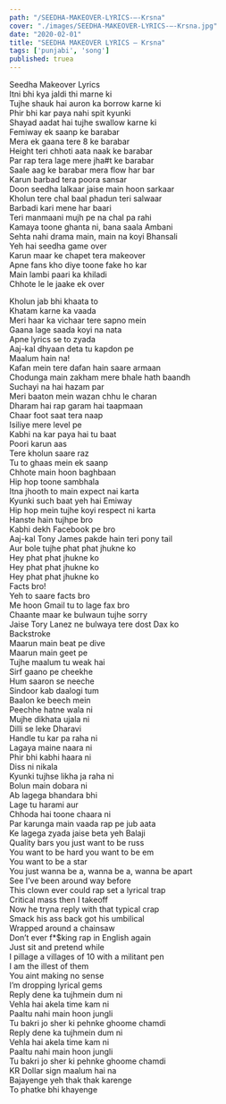 ```yaml
---
path: "/SEEDHA-MAKEOVER-LYRICS-–-Krsna"
cover: "./images/SEEDHA-MAKEOVER-LYRICS-–-Krsna.jpg"
date: "2020-02-01"
title: "SEEDHA MAKEOVER LYRICS – Krsna"
tags: ['punjabi', 'song']
published: truea
---
```

  
Seedha Makeover Lyrics  
Itni bhi kya jaldi thi marne ki  
Tujhe shauk hai auron ka borrow karne ki  
Phir bhi kar paya nahi spit kyunki  
Shayad aadat hai tujhe swallow karne ki  
Femiway ek saanp ke barabar  
Mera ek gaana tere 8 ke barabar  
Height teri chhoti aata naak ke barabar  
Par rap tera lage mere jha#t ke barabar  
Saale aag ke barabar mera flow har bar  
Karun barbad tera poora sansar  
Doon seedha lalkaar jaise main hoon sarkaar  
Kholun tere chal baal phadun teri salwaar  
Barbadi kari mene har baari  
Teri manmaani mujh pe na chal pa rahi  
Kamaya toone ghanta ni, bana saala Ambani  
Sehta nahi drama main, main na koyi Bhansali  
Yeh hai seedha game over  
Karun maar ke chapet tera makeover  
Apne fans kho diye toone fake ho kar  
Main lambi paari ka khiladi  
Chhote le le jaake ek over  
  
  
  
  
  
  
Kholun jab bhi khaata to  
Khatam karne ka vaada  
Meri haar ka vichaar tere sapno mein  
Gaana lage saada koyi na nata  
Apne lyrics se to zyada  
Aaj-kal dhyaan deta tu kapdon pe  
Maalum hain na!  
Kafan mein tere dafan hain saare armaan  
Chodunga main zakham mere bhale hath baandh  
Suchayi na hai hazam par  
Meri baaton mein wazan chhu le charan  
Dharam hai rap garam hai taapmaan  
Chaar foot saat tera naap  
Isiliye mere level pe  
Kabhi na kar paya hai tu baat  
Poori karun aas  
Tere kholun saare raz  
Tu to ghaas mein ek saanp  
Chhote main hoon baghbaan  
Hip hop toone sambhala  
Itna jhooth to main expect nai karta  
Kyunki such baat yeh hai Emiway  
Hip hop mein tujhe koyi respect ni karta  
Hanste hain tujhpe bro  
Kabhi dekh Facebook pe bro  
Aaj-kal Tony James pakde hain teri pony tail  
Aur bole tujhe phat phat jhukne ko  
Hey phat phat jhukne ko  
Hey phat phat jhukne ko  
Hey phat phat jhukne ko  
Facts bro!  
Yeh to saare facts bro  
Me hoon Gmail tu to lage fax bro  
Chaante maar ke bulwaun tujhe sorry  
Jaise Tory Lanez ne bulwaya tere dost Dax ko  
Backstroke  
Maarun main beat pe dive  
Maarun main geet pe  
Tujhe maalum tu weak hai  
Sirf gaano pe cheekhe  
Hum saaron se neeche  
Sindoor kab daalogi tum  
Baalon ke beech mein  
Peechhe hatne wala ni  
Mujhe dikhata ujala ni  
Dilli se leke Dharavi  
Handle tu kar pa raha ni  
Lagaya maine naara ni  
Phir bhi kabhi haara ni  
Diss ni nikala  
Kyunki tujhse likha ja raha ni  
Bolun main dobara ni  
Ab lagega bhandara bhi  
Lage tu harami aur  
Chhoda hai toone chaara ni  
Par karunga main vaada rap pe jub aata  
Ke lagega zyada jaise beta yeh Balaji  
Quality bars you just want to be russ  
You want to be hard you want to be em  
You want to be a star  
You just wanna be a, wanna be a, wanna be apart  
See I’ve been around way before  
This clown ever could rap set a lyrical trap  
Critical mass then I takeoff  
Now he tryna reply with that typical crap  
Smack his ass back got his umbilical  
Wrapped around a chainsaw  
Don’t ever f*$king rap in English again  
Just sit and pretend while  
I pillage a villages of 10 with a militant pen  
I am the illest of them  
You aint making no sense  
I’m dropping lyrical gems  
Reply dene ka tujhmein dum ni  
Vehla hai akela time kam ni  
Paaltu nahi main hoon jungli  
Tu bakri jo sher ki pehnke ghoome chamdi  
Reply dene ka tujhmein dum ni  
Vehla hai akela time kam ni  
Paaltu nahi main hoon jungli  
Tu bakri jo sher ki pehnke ghoome chamdi  
KR Dollar sign maalum hai na  
Bajayenge yeh thak thak karenge  
To phatke bhi khayenge  
